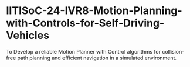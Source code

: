 # IITISoC-24-IVR8-Motion-Planning-with-Controls-for-Self-Driving-Vehicles
To Develop a reliable Motion Planner with Control algorithms for collision-free path planning and efficient navigation in a simulated environment.
